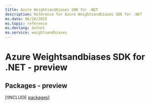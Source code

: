 ```yaml
---
title: Azure Weightsandbiases SDK for .NET
description: Reference for Azure Weightsandbiases SDK for .NET
ms.date: 06/10/2025
ms.topic: reference
ms.devlang: dotnet
ms.service: weightsandbiases
---
```

# Azure Weightsandbiases SDK for .NET - preview
## Packages - preview
[!INCLUDE [packages](weightsandbiases-index.md)]